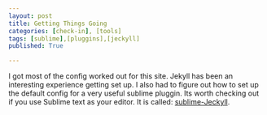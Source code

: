 ```yaml
---
layout: post
title: Getting Things Going
categories: [check-in], [tools]
tags: [sublime],[pluggins],[jeckyll]
published: True

---
```


I got most of the config worked out for this site. Jekyll has been an interesting experience getting set up. I also had to figure out how to set up the default config for a very useful sublime pluggin. Its worth checking out if you use Sublime text as your editor. It is called: [sublime-Jeckyll](https://packagecontrol.io/packages/Jekyll).